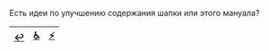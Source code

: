 Есть идеи по улучшению содержания шапки или этого мануала?

|[↩️](header.md)|[♿](perekat.md)|[⚡](https://2ch.hk/vg/res/42512408.html)|
|:---:|:---:|:---:|
